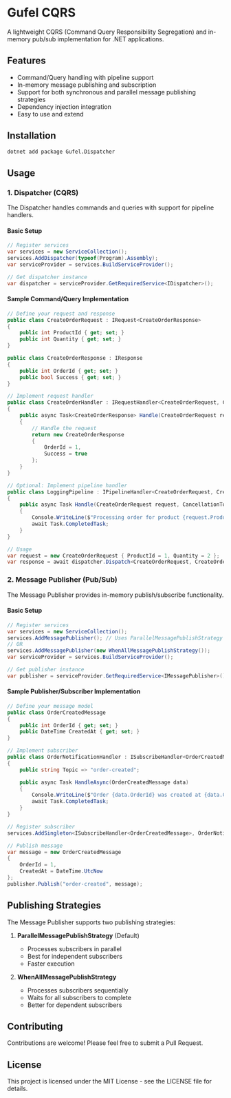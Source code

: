 # Gufel CQRS

A lightweight CQRS (Command Query Responsibility Segregation) and in-memory pub/sub implementation for .NET applications.

## Features

- Command/Query handling with pipeline support
- In-memory message publishing and subscription
- Support for both synchronous and parallel message publishing strategies
- Dependency injection integration
- Easy to use and extend

## Installation

```bash
dotnet add package Gufel.Dispatcher
```

## Usage

### 1. Dispatcher (CQRS)

The Dispatcher handles commands and queries with support for pipeline handlers.

#### Basic Setup

```csharp
// Register services
var services = new ServiceCollection();
services.AddDispatcher(typeof(Program).Assembly);
var serviceProvider = services.BuildServiceProvider();

// Get dispatcher instance
var dispatcher = serviceProvider.GetRequiredService<IDispatcher>();
```

#### Sample Command/Query Implementation

```csharp
// Define your request and response
public class CreateOrderRequest : IRequest<CreateOrderResponse>
{
    public int ProductId { get; set; }
    public int Quantity { get; set; }
}

public class CreateOrderResponse : IResponse
{
    public int OrderId { get; set; }
    public bool Success { get; set; }
}

// Implement request handler
public class CreateOrderHandler : IRequestHandler<CreateOrderRequest, CreateOrderResponse>
{
    public async Task<CreateOrderResponse> Handle(CreateOrderRequest request, CancellationToken cancellation)
    {
        // Handle the request
        return new CreateOrderResponse 
        { 
            OrderId = 1,
            Success = true 
        };
    }
}

// Optional: Implement pipeline handler
public class LoggingPipeline : IPipelineHandler<CreateOrderRequest, CreateOrderResponse>
{
    public async Task Handle(CreateOrderRequest request, CancellationToken cancellation)
    {
        Console.WriteLine($"Processing order for product {request.ProductId}");
        await Task.CompletedTask;
    }
}

// Usage
var request = new CreateOrderRequest { ProductId = 1, Quantity = 2 };
var response = await dispatcher.Dispatch<CreateOrderRequest, CreateOrderResponse>(request, CancellationToken.None);
```

### 2. Message Publisher (Pub/Sub)

The Message Publisher provides in-memory publish/subscribe functionality.

#### Basic Setup

```csharp
// Register services
var services = new ServiceCollection();
services.AddMessagePublisher(); // Uses ParallelMessagePublishStrategy by default
// OR
services.AddMessagePublisher(new WhenAllMessagePublishStrategy());
var serviceProvider = services.BuildServiceProvider();

// Get publisher instance
var publisher = serviceProvider.GetRequiredService<IMessagePublisher>();
```

#### Sample Publisher/Subscriber Implementation

```csharp
// Define your message model
public class OrderCreatedMessage
{
    public int OrderId { get; set; }
    public DateTime CreatedAt { get; set; }
}

// Implement subscriber
public class OrderNotificationHandler : ISubscribeHandler<OrderCreatedMessage>
{
    public string Topic => "order-created";

    public async Task HandleAsync(OrderCreatedMessage data)
    {
        Console.WriteLine($"Order {data.OrderId} was created at {data.CreatedAt}");
        await Task.CompletedTask;
    }
}

// Register subscriber
services.AddSingleton<ISubscribeHandler<OrderCreatedMessage>, OrderNotificationHandler>();

// Publish message
var message = new OrderCreatedMessage 
{ 
    OrderId = 1, 
    CreatedAt = DateTime.UtcNow 
};
publisher.Publish("order-created", message);
```

## Publishing Strategies

The Message Publisher supports two publishing strategies:

1. **ParallelMessagePublishStrategy** (Default)
   - Processes subscribers in parallel
   - Best for independent subscribers
   - Faster execution

2. **WhenAllMessagePublishStrategy**
   - Processes subscribers sequentially
   - Waits for all subscribers to complete
   - Better for dependent subscribers

## Contributing

Contributions are welcome! Please feel free to submit a Pull Request.

## License

This project is licensed under the MIT License - see the LICENSE file for details.
